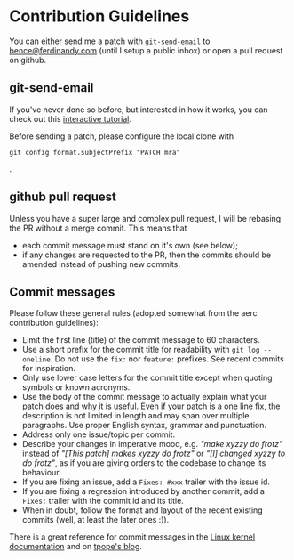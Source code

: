 # Contribution Guidelines

You can either send me a patch with `git-send-email` to bence@ferdinandy.com
(until I setup a public inbox) or open a pull request on github.

## git-send-email

If you've never done so before, but interested in how it works, you can check out this [interactive tutorial](https://git-send-email.io/).

Before sending a patch, please configure the local clone with

```
git config format.subjectPrefix "PATCH mra"
```
.

## github pull request

Unless you have a super large and complex pull request, I will be rebasing the
PR without a merge commit. This means that

- each commit message must stand on it's own (see below);
- if any changes are requested to the PR, then the commits should be amended instead of pushing new commits.



## Commit messages

Please follow these general rules (adopted somewhat from the aerc contribution guidelines):

- Limit the first line (title) of the commit message to 60 characters.
- Use a short prefix for the commit title for readability with `git log
  --oneline`. Do not use the `fix:` nor `feature:` prefixes. See recent commits
  for inspiration.
- Only use lower case letters for the commit title except when quoting symbols
  or known acronyms.
- Use the body of the commit message to actually explain what your patch does
  and why it is useful. Even if your patch is a one line fix, the description
  is not limited in length and may span over multiple paragraphs. Use proper
  English syntax, grammar and punctuation.
- Address only one issue/topic per commit.
- Describe your changes in imperative mood, e.g. *"make xyzzy do frotz"*
  instead of *"[This patch] makes xyzzy do frotz"* or *"[I] changed xyzzy to do
  frotz"*, as if you are giving orders to the codebase to change its behaviour.
- If you are fixing an issue, add a `Fixes: #xxx` trailer with the issue id.
- If you are fixing a regression introduced by another commit, add a `Fixes:`
  trailer with the commit id and its title.
- When in doubt, follow the format and layout of the recent existing commits (well, at least the later ones :)).

There is a great reference for commit messages in the
[Linux kernel documentation](https://www.kernel.org/doc/html/latest/process/submitting-patches.html#describe-your-changes) and on [tpope's blog](https://tbaggery.com/2008/04/19/a-note-about-git-commit-messages.html).
